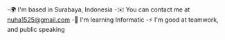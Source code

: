 -🌍 I'm based in Surabaya, Indonesia
-✉️  You can contact me at nuha1525@gmail.com
-🧠  I'm learning Informatic
-⚡  I'm good at teamwork, and public speaking

<!---
SALSABILLANUHAAAINI/SALSABILLANUHAAAINI is a ✨ special ✨ repository because its `README.md` (this file) appears on your GitHub profile.
You can click the Preview link to take a look at your changes.
--->
